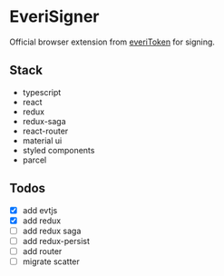 # EveriSigner

Official browser extension from [everiToken](https://everitoken.io) for signing.

## Stack

- typescript
- react
- redux
- redux-saga
- react-router
- material ui
- styled components
- parcel

## Todos

- [x] add evtjs
- [x] add redux
- [ ] add redux saga
- [ ] add redux-persist
- [ ] add router
- [ ] migrate scatter

